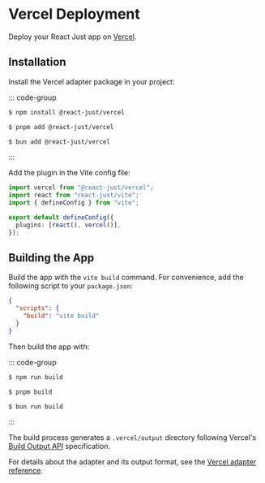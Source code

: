 # Vercel Deployment

Deploy your React Just app on [Vercel](https://vercel.com/).

## Installation

Install the Vercel adapter package in your project:

::: code-group

```bash [npm]
$ npm install @react-just/vercel
```

```bash [pnpm]
$ pnpm add @react-just/vercel
```

```bash [bun]
$ bun add @react-just/vercel
```

:::

Add the plugin in the Vite config file:

```ts [vite.config.ts] {1,6}
import vercel from "@react-just/vercel";
import react from "react-just/vite";
import { defineConfig } from "vite";

export default defineConfig({
  plugins: [react(), vercel()],
});
```

## Building the App

Build the app with the `vite build` command. For convenience, add the following script to your `package.json`:

```json [package.json] {3}
{
  "scripts": {
    "build": "vite build"
  }
}
```

Then build the app with:

::: code-group

```bash [npm]
$ npm run build
```

```bash [pnpm]
$ pnpm build
```

```bash [bun]
$ bun run build
```

:::

The build process generates a `.vercel/output` directory following Vercel's [Build Output API](https://vercel.com/docs/build-output-api) specification.

For details about the adapter and its output format, see the [Vercel adapter reference](/reference/platforms/vercel).
